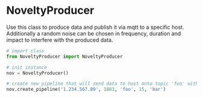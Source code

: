 # NoveltyProducer
Use this class to produce data and publish it via mqtt to a specific host.
Additionally a random noise can be chosen in frequency, duration and impact to interfere with the produced data.

~~~py
# import class
from NoveltyProducer import NoveltyProducer

# init instance
nov = NoveltyProducer()

# create new pipeline that will send data to host onto topic 'foo' with data columns 'bar'. Do this with 15 Hz.
nov.create_pipeline('1.234.567.89', 1883, 'foo', 15, 'bar')
~~~
